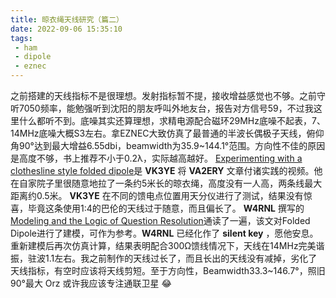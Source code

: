 ```yaml
---
title: 晾衣绳天线研究（篇二）
date: 2022-09-06 15:35:10
tags:
 - ham
 - dipole
 - eznec
---
```

之前搭建的天线指标不是很理想。发射指标暂不提，接收增益感觉也不够。之前守听7050频率，能勉强听到沈阳的朋友呼叫外地友台，报告对方信号59，不过我这里什么都听不到。底噪其实还算理想，求精电源配合磁环29MHz底噪不起表，7、14MHz底噪大概S3左右。拿EZNEC大致仿真了最普通的半波长偶极子天线，俯仰角90°达到最大增益6.55dbi，beamwidth为35.9~144.1°范围。方向性不佳的原因是高度不够，书上推荐不小于0.2λ，实际越高越好。
[Experimenting with a clothesline style folded dipole](https://www.youtube.com/watch?v=OoHoHocQdc4)是 **VK3YE** 将 **VA2ERY** 文章付诸实践的视频。他在自家院子里很随意地拉了一条约5米长的晾衣绳，高度没有一人高，两条线最大距离约0.5米。 **VK3YE** 在不同的馈电点位置用天分仪进行了测试，结果没有惊喜，毕竟这条使用1:4的巴伦的天线过于随意，而且偏长了。
**W4RNL** 撰写的[Modeling and the Logic of Question Resolution](http://on5au.be/content/amod/amod117.html)通读了一遍，该文对Folded Dipole进行了建模，可作为参考。**W4RNL** 已经化作了 **silent key** ，愿他安息。
重新建模后再次仿真计算，结果表明配合300Ω馈线情况下，天线在14MHz完美谐振，驻波1.1左右。我之前制作的天线过长了，而且长出的天线没有减掉，劣化了天线指标，有空时应该将天线剪短。至于方向性，Beamwidth33.3~146.7°，照旧90°最大 Orz 或许我应该专注通联卫星 😂